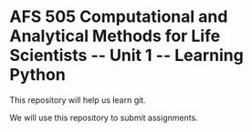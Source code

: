 AFS 505 Computational and Analytical Methods for Life Scientists -- Unit 1 -- Learning Python
=============================================================================================

This repository will help us learn git.

We will use this repository to submit assignments. 
